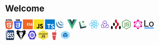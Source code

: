 # Welcome

<img src="./image/html5.png" style="width:25px;height:32px" />
<img src="./image/css3.png" style="width:25px;height:32px" />
<img src="./image/es6.png" style="width:32px;height:32px" />
<img src="./image/javascript.svg" style="width:32px;height:32px" />
<img src="./image/typescript.svg" style="width:32px;height:32px" />
<img src="./image/jQuery.svg" style="width:32px;height:32px" />
<img src="./image/vue.svg" style="width:32px;height:32px" />
<img src="./image/vuepress.png" style="width:32px;height:32px" />
<img src="./image/react.svg" style="width:32px;height:32px" />
<img src="./image/redux.svg" style="width:32px;height:32px" />
<img src="./image/react-router.svg" style="width:32px;height:32px" />
<img src="./image/node.svg" style="width:32px;height:32px" />
<img src="./image/graphQL.svg" style="width:32px;height:32px" />
<img src="./image/lodash.svg" style="width:32px;height:32px" />
<img src="./image/less.svg" style="width:32px;height:32px" />
<img src="./image/stylelint.svg" style="width:32px;height:32px" />
<img src="./image/eslint.svg" style="width:32px;height:32px" />
<img src="./image/standardjs.svg" style="width:32px;height:32px" />
<img src="./image/gulp.svg" style="width:32px;height:32px" />
<img src="./image/webpack.svg" style="width:32px;height:32px" />